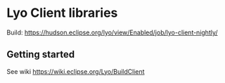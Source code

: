 # Lyo Client libraries

Build: https://hudson.eclipse.org/lyo/view/Enabled/job/lyo-client-nightly/

## Getting started

See wiki https://wiki.eclipse.org/Lyo/BuildClient


